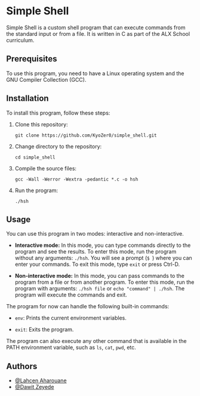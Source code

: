 # Simple Shell

Simple Shell is a custom shell program that can execute commands from the standard input or from a file. It is written in C as part of the ALX School curriculum.

## Prerequisites

To use this program, you need to have a Linux operating system and the GNU Compiler Collection (GCC).

## Installation

To install this program, follow these steps:

1. Clone this repository:

	`git clone https://github.com/KyoZer0/simple_shell.git`

2. Change directory to the repository:

	`cd simple_shell`

3. Compile the source files: 

	`gcc -Wall -Werror -Wextra -pedantic *.c -o hsh`

4. Run the program:

	`./hsh`

## Usage

You can use this program in two modes: interactive and non-interactive.

- **Interactive mode:** In this mode, you can type commands directly to the program and see the results. To enter this mode, run the program without any arguments: `./hsh`. You will see a prompt (`$ `) where you can enter your commands. To exit this mode, type `exit` or press Ctrl-D.

- **Non-interactive mode:** In this mode, you can pass commands to the program from a file or from another program. To enter this mode, run the program with arguments: `./hsh file` or `echo "command" | ./hsh`. The program will execute the commands and exit.

The program for now can handle the following built-in commands:

- `env`: Prints the current environment variables.

- `exit`: Exits the program.


The program can also execute any other command that is available in the PATH environment variable, such as `ls`, `cat`, `pwd`, etc.

## Authors

- [@Lahcen Aharouane](https://www.github.com/KyoZer0)
- [@Dawit Zeyede](https://www.github.com/Dawit-Zeyede)
